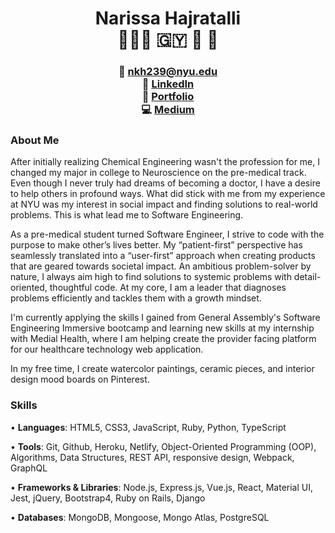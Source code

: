 # <div align="center">Narissa Hajratalli <br/> 👩🏾‍💻 🇬🇾 🧠 🎨 </div> #

### <div align="center"> 📧  nkh239@nyu.edu <br/> 🔗  [LinkedIn](https://www.linkedin.com/in/narissa-hajratalli/) <br/> 💼  [Portfolio](https://narissa-hajratalli.com/) <br/> 💻  [Medium](https://medium.com/@narissa_hajratalli) </div>
###


### About Me 
After initially realizing Chemical Engineering wasn't the profession for me, I changed my major in college to Neuroscience on the pre-medical track. Even though I never truly had dreams of becoming a doctor, I have a desire to help others in profound ways. What did stick with me from my experience at NYU was my interest in social impact and finding solutions to real-world problems. This is what lead me to Software Engineering.

As a pre-medical student turned Software Engineer, I strive to code with the purpose to make other’s lives better. My “patient-first” perspective has seamlessly translated into a “user-first” approach when creating products that are geared towards societal impact. An ambitious problem-solver by nature, I always aim high to find solutions to systemic problems with detail-oriented, thoughtful code. At my core, I am a leader that diagnoses problems efficiently and tackles them with a growth mindset.

I'm currently applying the skills I gained from General Assembly's Software Engineering Immersive bootcamp and learning new skills at my internship with Medial Health, where I am helping create the provider facing platform for our healthcare technology web application.

In my free time, I create watercolor paintings, ceramic pieces, and interior design mood boards on Pinterest.


### Skills ###
• **Languages**:
HTML5, CSS3, JavaScript, Ruby, Python, TypeScript

• **Tools**:
Git, Github, Heroku, Netlify, Object-Oriented Programming (OOP), Algorithms, Data Structures, REST API, responsive design, Webpack, GraphQL

• **Frameworks & Libraries**:
Node.js, Express.js, Vue.js, React, Material UI, Jest, jQuery, Bootstrap4, Ruby on Rails, Django

• **Databases**:
MongoDB, Mongoose, Mongo Atlas, PostgreSQL
